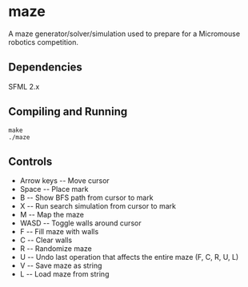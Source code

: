 maze
====

A maze generator/solver/simulation used to prepare for a Micromouse robotics competition.

Dependencies
------------

SFML 2.x


Compiling and Running
-----------

    make
    ./maze


Controls
-----------

  - Arrow keys -- Move cursor
  - Space -- Place mark
  - B -- Show BFS path from cursor to mark
  - X -- Run search simulation from cursor to mark
  - M -- Map the maze
  - WASD -- Toggle walls around cursor
  - F -- Fill maze with walls
  - C -- Clear walls
  - R -- Randomize maze
  - U -- Undo last operation that affects the entire maze (F, C, R, U, L)
  - V -- Save maze as string
  - L -- Load maze from string
  
